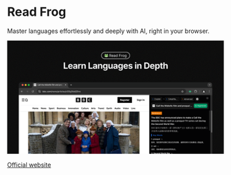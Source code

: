 # Read Frog

Master languages effortlessly and deeply with AI, right in your browser.

![Read Frog](/public/opengraph-image.png)

[Official website](https://readfrog.mengxi.work)
